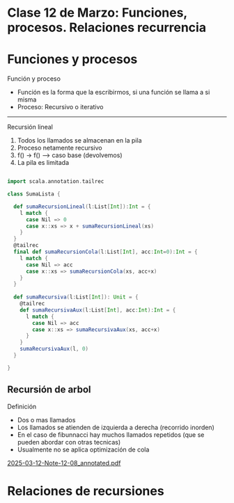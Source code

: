 # Clase 12 de Marzo: Funciones, procesos. Relaciones recurrencia

# Funciones y procesos

Función y proceso

- Función es la forma que la escribirmos, si una función se llama a si misma
- Proceso: Recursivo o iterativo

---

Recursión lineal

1. Todos los llamados se almacenan en la pila
2. Proceso netamente recursivo
3. f() → f() —> caso base (devolvemos)
4. La pila es limitada

```scala

import scala.annotation.tailrec

class SumaLista {

  def sumaRecursionLineal(l:List[Int]):Int = {
    l match {
      case Nil => 0
      case x::xs => x + sumaRecursionLineal(xs)
    }
  }
  @tailrec
  final def sumaRecursionCola(l:List[Int], acc:Int=0):Int = {
    l match {
      case Nil => acc
      case x::xs => sumaRecursionCola(xs, acc+x)
    }
  }
  
  def sumaRecursiva(l:List[Int]): Unit = {
    @tailrec
    def sumaRecursivaAux(l:List[Int], acc:Int):Int = {
      l match {
        case Nil => acc
        case x::xs => sumaRecursivaAux(xs, acc+x)
      }
    }
    sumaRecursivaAux(l, 0)
  }

}

```

## Recursión de arbol

Definición

- Dos o mas llamados
- Los llamados se atienden de izquierda a derecha (recorrido inorden)
- En el caso de fibunnacci hay muchos llamados repetidos (que se pueden abordar con otras tecnicas)
- Usualmente no se aplica optimización de cola

[2025-03-12-Note-12-08_annotated.pdf](2025-03-12-Note-12-08_annotated.pdf)

# Relaciones de recursiones